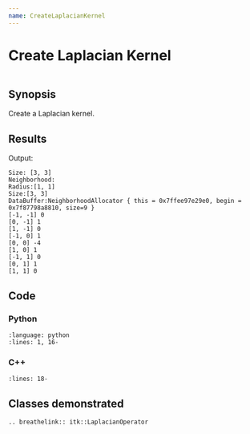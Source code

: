 ```yaml
---
name: CreateLaplacianKernel
---
```


# Create Laplacian Kernel

```{index} single: LaplacianOperator pair: laplacian; operator
```

## Synopsis

Create a Laplacian kernel.

## Results

Output:

```
Size: [3, 3]
Neighborhood:
Radius:[1, 1]
Size:[3, 3]
DataBuffer:NeighborhoodAllocator { this = 0x7ffee97e29e0, begin = 0x7f87798a8810, size=9 }
[-1, -1] 0
[0, -1] 1
[1, -1] 0
[-1, 0] 1
[0, 0] -4
[1, 0] 1
[-1, 1] 0
[0, 1] 1
[1, 1] 0
```

## Code

### Python

```{literalinclude} Code.py
:language: python
:lines: 1, 16-
```

### C++

```{literalinclude} Code.cxx
:lines: 18-
```

## Classes demonstrated

```{eval-rst}
.. breathelink:: itk::LaplacianOperator
```
